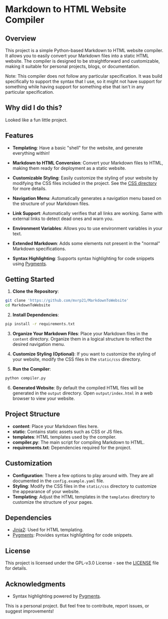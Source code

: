 # Markdown to HTML Website Compiler

## Overview

This project is a simple Python-based Markdown to HTML website compiler. It allows you to easily convert your Markdown files into a static HTML website. The compiler is designed to be straightforward and customizable, making it suitable for personal projects, blogs, or documentation.

Note: This compiler does not follow any particular specification. It was build specifically to support the syntax that I use, so it might not have support for something while having support for something else that isn't in any particular specification.

## Why did I do this?

Looked like a fun little project.

## Features

- **Templating**: Have a basic "shell" for the website, and generate everything within!

- **Markdown to HTML Conversion**: Convert your Markdown files to HTML, making them ready for deployment as a static website.

- **Customizable Styling**: Easily customize the styling of your website by modifying the CSS files included in the project. See the [CSS directory](#TODO) for more details.

- **Navigation Menu**: Automatically generates a navigation menu based on the structure of your Markdown files.

- **Link Support**: Automatically verifies that all links are working. Same with external links to detect dead ones and warn you.

- **Environment Variables**: Allows you to use environment variables in your text.

- **Extended Markdown**: Adds some elements not present in the "normal" Markdown specifications.

- **Syntax Highlighting**: Supports syntax highlighting for code snippets using [Pygments](https://pygments.org/).

## Getting Started

1. **Clone the Repository**:

```bash
git clone 'https://github.com/mvrp21/MarkdownToWebsite'
cd MarkdownToWebsite
```

2. **Install Dependencies**:

```bash
pip install -r requirements.txt
```

3. **Organize Your Markdown Files**:
Place your Markdown files in the `content` directory. Organize them in a logical structure to reflect the desired navigation menu.

4. **Customize Styling (Optional)**:
If you want to customize the styling of your website, modify the CSS files in the `static/css` directory.

5. **Run the Compiler**:

``` bash
python compiler.py
```

6. **Generated Website**:
By default the compiled HTML files will be generated in the `output` directory. Open `output/index.html` in a web browser to view your website.

## Project Structure

- **content**: Place your Markdown files here.
- **static**: Contains static assets such as CSS or JS files.
- **templates**: HTML templates used by the compiler.
- **compiler.py**: The main script for compiling Markdown to HTML.
- **requirements.txt**: Dependencies required for the project.

## Customization

- **Configuration**: There a few options to play around with. They are all documented in the `config.example.yaml` file.
- **Styling**: Modify the CSS files in the `static/css` directory to customize the appearance of your website.
- **Templating**: Adjust the HTML templates in the `templates` directory to customize the structure of your pages.

## Dependencies

- [Jinja2](https://jinja.palletsprojects.com/): Used for HTML templating.
- [Pygments](https://pygments.org/): Provides syntax highlighting for code snippets.

## License

This project is licensed under the GPL-v3.0 License - see the [LICENSE](LICENSE) file for details.

## Acknowledgments

- Syntax highlighting powered by [Pygments](https://pygments.org/).

This is a personal project. But feel free to contribute, report issues, or suggest improvements!
